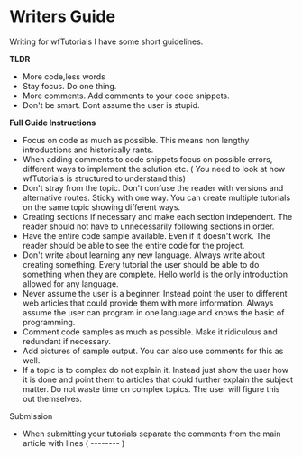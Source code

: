 # Writers Guide

Writing for wfTutorials I have some short guidelines.

**TLDR**
* More code,less words
* Stay focus. Do one thing.
* More comments. Add comments to your code snippets.
* Don't be smart. Dont assume the user is stupid.

**Full Guide Instructions**

* Focus on code as much as possible. This means non lengthy introductions and historically rants.
* When adding comments to code snippets focus on possible errors, different ways to implement the solution etc. ( You need to look at how wfTutorials is structured to understand this)
* Don't stray from the topic. Don't confuse the reader with versions and alternative routes. Sticky with one way. You can create multiple tutorials on the same topic showing different ways.
* Creating sections if necessary and make each section independent. The reader should not have to unnecessarily following sections in order.
* Have the entire code sample available. Even if it doesn't work. The reader should be able to see the entire code for the project.
* Don't write about learning any new language. Always write about creating something. Every tutorial the user should be able to do something when they are complete. Hello world is the only introduction allowed for any language.
* Never assume the user is a beginner. Instead point the user to different web articles that could provide them with more information. Always assume the user can program in one language and knows the basic of programming.
* Comment code samples as much as possible. Make it ridiculous and redundant if necessary.
* Add pictures of sample output. You can also use comments for this as well.
* If a topic is to complex do not explain it. Instead just show the user how it is done and point them to articles that could further explain the subject matter. Do not waste time on complex topics. The user will figure this out themselves.



Submission

* When submitting your tutorials separate the comments from the main article with lines ( -------- )

  
